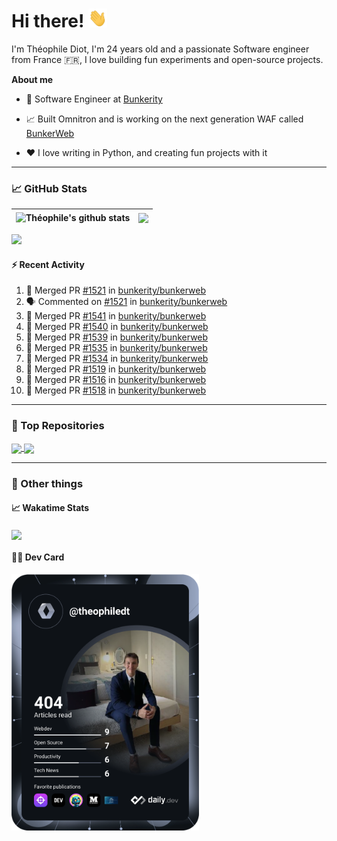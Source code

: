 # Hi there! <img src="./wave.gif" width="30px" height="30px" />

I'm Théophile Diot, I'm 24 years old and a passionate Software engineer from France 🇫🇷, I love building fun experiments and open-source projects.

**About me**

- 💼 Software Engineer at [Bunkerity](https://www.bunkerity.com/)

- 📈 Built Omnitron and is working on the next generation WAF called [BunkerWeb](https://www.bunkerweb.io)

- ❤️ I love writing in Python, and creating fun projects with it

---

### 📈 GitHub Stats

| <img align="center" src="https://github-readme-stats.vercel.app/api?username=TheophileDiot&show_icons=true&include_all_commits=true&theme=algolia&hide_border=true&rank_icon=github" alt="Théophile's github stats" /> | <img align="center" src="https://github-readme-stats.vercel.app/api/top-langs/?username=TheophileDiot&layout=compact&theme=algolia&hide_border=true" /> |
| ---------------------------------------------------------------------------------------------------------------------------------------------------------------------------------------------------------------------- | ------------------------------------------------------------------------------------------------------------------------------------------------------- |

![](https://github-readme-activity-graph.vercel.app/graph?username=TheophileDiot&theme=tokyo-night)

#### :zap: Recent Activity

<!--START_SECTION:activity-->
1. 🎉 Merged PR [#1521](https://github.com/bunkerity/bunkerweb/pull/1521) in [bunkerity/bunkerweb](https://github.com/bunkerity/bunkerweb)
2. 🗣 Commented on [#1521](https://github.com/bunkerity/bunkerweb/pull/1521#issuecomment-2385885517) in [bunkerity/bunkerweb](https://github.com/bunkerity/bunkerweb)
3. 🎉 Merged PR [#1541](https://github.com/bunkerity/bunkerweb/pull/1541) in [bunkerity/bunkerweb](https://github.com/bunkerity/bunkerweb)
4. 🎉 Merged PR [#1540](https://github.com/bunkerity/bunkerweb/pull/1540) in [bunkerity/bunkerweb](https://github.com/bunkerity/bunkerweb)
5. 🎉 Merged PR [#1539](https://github.com/bunkerity/bunkerweb/pull/1539) in [bunkerity/bunkerweb](https://github.com/bunkerity/bunkerweb)
6. 🎉 Merged PR [#1535](https://github.com/bunkerity/bunkerweb/pull/1535) in [bunkerity/bunkerweb](https://github.com/bunkerity/bunkerweb)
7. 🎉 Merged PR [#1534](https://github.com/bunkerity/bunkerweb/pull/1534) in [bunkerity/bunkerweb](https://github.com/bunkerity/bunkerweb)
8. 🎉 Merged PR [#1519](https://github.com/bunkerity/bunkerweb/pull/1519) in [bunkerity/bunkerweb](https://github.com/bunkerity/bunkerweb)
9. 🎉 Merged PR [#1516](https://github.com/bunkerity/bunkerweb/pull/1516) in [bunkerity/bunkerweb](https://github.com/bunkerity/bunkerweb)
10. 🎉 Merged PR [#1518](https://github.com/bunkerity/bunkerweb/pull/1518) in [bunkerity/bunkerweb](https://github.com/bunkerity/bunkerweb)
<!--END_SECTION:activity-->

---

### 🔧 Top Repositories

<a href="https://github.com/bunkerity/bunkerweb">
  <img align="center" src="https://github-readme-stats.vercel.app/api/pin/?username=Bunkerity&repo=bunkerweb&theme=algolia" />
</a>
<a href="https://github.com/TheophileDiot/Omnitron">
  <img align="center" src="https://github-readme-stats.vercel.app/api/pin/?username=TheophileDiot&repo=Omnitron&theme=algolia" />
</a>

---

### 🎉 Other things

#### 📈 Wakatime Stats

<a href="https://wakatime.com/@theophile_bunkerity">
  <img align="center" src="https://github-readme-stats.vercel.app/api/wakatime?username=3aa5ce41-c253-43d9-8441-a721e446a45f&layout=compact&theme=algolia" />
</a>

#### 👨‍💻 Dev Card

<a href="https://app.daily.dev/TheophileDt">
  <img src="./devcard.svg" width="300" alt="Théophile Diot's Dev Card"/>
</a>
